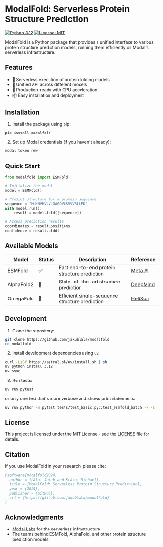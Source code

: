 # ModalFold: Serverless Protein Structure Prediction

[![Python 3.12](https://img.shields.io/badge/python-3.12-blue.svg)](https://www.python.org/downloads/)
[![License: MIT](https://img.shields.io/badge/License-MIT-yellow.svg)](https://opensource.org/licenses/MIT)

ModalFold is a Python package that provides a unified interface to various protein structure prediction models, running
them efficiently on Modal's serverless infrastructure.

## Features

- 🚀 Serverless execution of protein folding models
- 🔄 Unified API across different models
- 🎯 Production-ready with GPU acceleration
- 📦 Easy installation and deployment

## Installation

1. Install the package using pip:

```bash
pip install modalfold
```

2. Set up Modal credentials (if you haven't already):

```bash
modal token new
```

## Quick Start

```python
from modalfold import ESMFold

# Initialize the model
model = ESMFold()

# Predict structure for a protein sequence
sequence = "MLKNVHVLVLGAGDVGSVVVRLLEK"
with model.run():
    result = model.fold([sequence])

# Access prediction results
coordinates = result.positions
confidence = result.plddt
```

## Available Models

| Model      | Status | Description                                    | Reference                                              |
|------------|--------|------------------------------------------------|--------------------------------------------------------|
| ESMFold    | ✅      | Fast end-to-end protein structure prediction   | [Meta AI](https://github.com/facebookresearch/esm)     |
| AlphaFold2 | 🚧     | State-of-the-art structure prediction          | [DeepMind](https://github.com/deepmind/alphafold)      |
| OmegaFold  | 🚧     | Efficient single-sequence structure prediction | [HeliXon](https://github.com/HeliXonProtein/OmegaFold) |

## Development

1. Clone the repository:

```bash
git clone https://github.com/jakublala/modalfold
cd modalfold
```

2. Install development dependencies using `uv`:

```bash
curl -LsSf https://astral.sh/uv/install.sh | sh
uv python install 3.12
uv sync
```

3. Run tests:

```bash
uv run pytest
```

or only one test that's more verbose and shows print statements:

```bash
uv run python -m pytest tests/test_basic.py::test_esmfold_batch -v -s
```

## License

This project is licensed under the MIT License - see the [LICENSE](LICENSE) file for details.

## Citation

If you use ModalFold in your research, please cite:

```bibtex
@software{modalfold2024,
  author = {Lála, Jakub and Krása, Michael},
  title = {ModalFold: Serverless Protein Structure Prediction},
  year = {2024},
  publisher = {GitHub},
  url = {https://github.com/jakublala/modalfold}
}
```

## Acknowledgments

- [Modal Labs](https://modal.com/) for the serverless infrastructure
- The teams behind ESMFold, AlphaFold, and other protein structure prediction models
